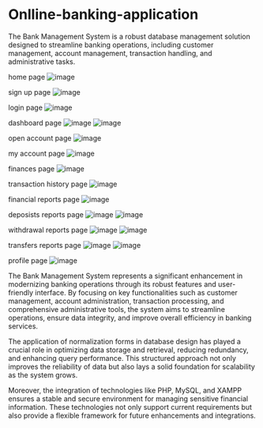 ﻿# Onlline-banking-application

 The Bank Management System is a robust database management solution designed to streamline banking operations, including customer management, account management, transaction handling, and administrative tasks. 
 
 home page
 ![image](https://github.com/user-attachments/assets/8f9880b5-d1d3-4551-b271-50c8cf929a09)
 
sign up page
![image](https://github.com/user-attachments/assets/a1cccb5f-fef9-4275-875d-54046ffeddfb)

login page
![image](https://github.com/user-attachments/assets/b8aa8c86-9f2d-46a5-8922-6a57081fe3da)

dashboard page
![image](https://github.com/user-attachments/assets/8050a5de-7686-4cfd-b39a-4d6e680d34b9)
![image](https://github.com/user-attachments/assets/f0f870e8-b3fd-4ef0-ae23-4cc39b2ce976)

open account page
![image](https://github.com/user-attachments/assets/91dcd254-cce3-48d7-b86a-30cbdc536e4d)

my account page
![image](https://github.com/user-attachments/assets/e3165a93-c5c7-4df4-932e-0e5f4f224993)

finances page
![image](https://github.com/user-attachments/assets/a85ac6f0-bd9d-43e5-9b3d-f3ee9e561001)

transaction history page
![image](https://github.com/user-attachments/assets/78d6c3a0-11dd-49da-9aff-ab5606f5a00e)

financial reports page
![image](https://github.com/user-attachments/assets/c2f7a1bd-7c78-480e-8fff-f797ef9407be)

deposists reports page
![image](https://github.com/user-attachments/assets/03021fab-ea8d-4ca1-84f0-14865ac57788)
![image](https://github.com/user-attachments/assets/4b940bad-4395-4064-b6b9-35c217a70751)

withdrawal reports page
![image](https://github.com/user-attachments/assets/fd855b5e-8c77-4a50-b61f-62229115e0b1)
![image](https://github.com/user-attachments/assets/85846b06-f770-4b99-ac88-b5a0e4b3214c)

transfers reports page
![image](https://github.com/user-attachments/assets/098837e2-99e4-49e5-85e4-0948210c8aab)
![image](https://github.com/user-attachments/assets/6ef9e126-e8fc-444f-9d7c-2694d410913c)

profile page
![image](https://github.com/user-attachments/assets/44174cde-7e82-4e15-80dc-99041f7656d2)

The Bank Management System represents a significant enhancement in modernizing banking operations through its robust features and user-friendly interface. By focusing on key functionalities such as customer management, account administration, transaction processing, and comprehensive administrative tools, the system aims to streamline operations, ensure data integrity, and improve overall efficiency in banking services.

The application of normalization forms in database design has played a crucial role in optimizing data storage and retrieval, reducing redundancy, and enhancing query performance. This structured approach not only improves the reliability of data but also lays a solid foundation for scalability as the system grows.

Moreover, the integration of technologies like PHP, MySQL, and XAMPP ensures a stable and secure environment for managing sensitive financial information. These technologies not only support current requirements but also provide a flexible framework for future enhancements and integrations.










